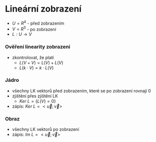 # Lineární zobrazení

- $U = R^4$ - před zobrazením
- $V = R^3$ - po zobrazení
- $L : U \to V$

### Ověření linearity zobrazení

- zkontrolovat, že platí
	- $L(V + V) = L(V) + L(V)$
	- $L(k \cdot V) = k \cdot L(V)$

### Jádro

- všechny LK vektorů před zobrazením, které se po zobrazení rovnají 0
- zjištění přes zjištění LK
	- $Ker \  L = \{ L(V) = 0 \}$
- zápis: $Ker \ L = {<\vec u; \vec v>}$

### Obraz

- všechny LK vektorů po zobrazení
- zápis: $Im \ L = {<\vec u; \vec v>}$